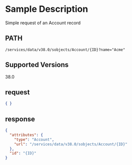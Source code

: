 # Sample Description
Simple request of an Account record

## PATH
```
/services/data/v38.0/sobjects/Account/{ID}?name="Acme"
```
## Supported Versions
38.0

## request
 ```json
 { }
```

## response
```json
{
  "attributes": {
    "type": "Account",
    "url": "/services/data/v38.0/sobjects/Account/{ID}"
  },
  "id": "{ID}"
}
```
